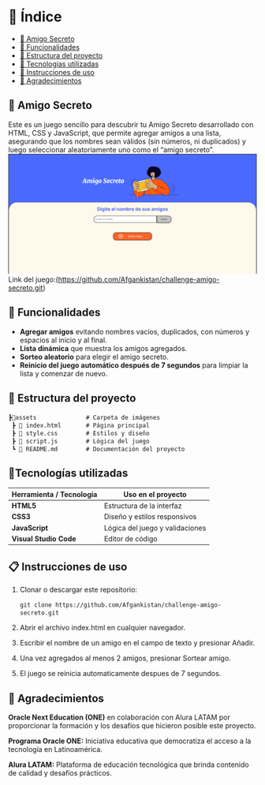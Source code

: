 # 📑 Índice
- [🎁 Amigo Secreto](#-amigo-secreto)
- [📃 Funcionalidades](#-funcionalidades)
- [📂 Estructura del proyecto](#-estructura-del-proyecto)
- [🔧 Tecnologías utilizadas](#tecnologias-utilizadas)
- [📖 Instrucciones de uso](#-instrucciones-de-uso)
- [🌟 Agradecimientos](#-agradecimientos)

## 🎁 Amigo Secreto
Este es un juego sencillo para descubrir tu Amigo Secreto desarrollado con HTML, CSS y JavaScript, que permite agregar amigos a una lista, asegurando que los nombres sean válidos (sin números, ni duplicados) y luego seleccionar aleatoriamente uno como el “amigo secreto”.
![Interfaz del juego](./assets/image.png)
Link del juego:(https://github.com/Afgankistan/challenge-amigo-secreto.git)

## 📃 Funcionalidades
- **Agregar amigos** evitando nombres vacíos, duplicados, con números y espacios al inicio y al final.
- **Lista dinámica** que muestra los amigos agregados.
- **Sorteo aleatorio** para elegir el amigo secreto.
- **Reinicio del juego automático después de 7 segundos** para limpiar la lista y comenzar de nuevo.

## 📂 Estructura del proyecto

```
┣📂assets              # Carpeta de imágenes 
 ┣ 📜 index.html       # Página principal
 ┣ 📜 style.css        # Estilos y diseño
 ┣ 📜 script.js        # Lógica del juego
 ┗ 📜 README.md        # Documentación del proyecto
```

## 🔧Tecnologías utilizadas

| Herramienta / Tecnología | Uso en el proyecto |
|--------------------------|--------------------|
| **HTML5**                | Estructura de la interfaz |
| **CSS3**                 | Diseño y estilos responsivos |
| **JavaScript**           | Lógica del juego y validaciones |
| **Visual Studio Code**   | Editor de código |

## 📋 Instrucciones de uso

1. Clonar o descargar este repositorio:
     ```
   git clone https://github.com/Afgankistan/challenge-amigo-secreto.git
    ```
2. Abrir el archivo index.html en cualquier navegador.

3. Escribir el nombre de un amigo en el campo de texto y presionar Añadir.

4. Una vez agregados al menos 2 amigos, presionar Sortear amigo.

5. El juego se reinicia automaticamente despues de 7 segundos.

## 🌟 Agradecimientos
**Oracle Next Education (ONE)** en colaboración con Alura LATAM por proporcionar la formación y los desafíos que hicieron posible este proyecto.

**Programa Oracle ONE:** Iniciativa educativa que democratiza el acceso a la tecnología en Latinoamérica.

**Alura LATAM:** Plataforma de educación tecnológica que brinda contenido de calidad y desafíos prácticos.
